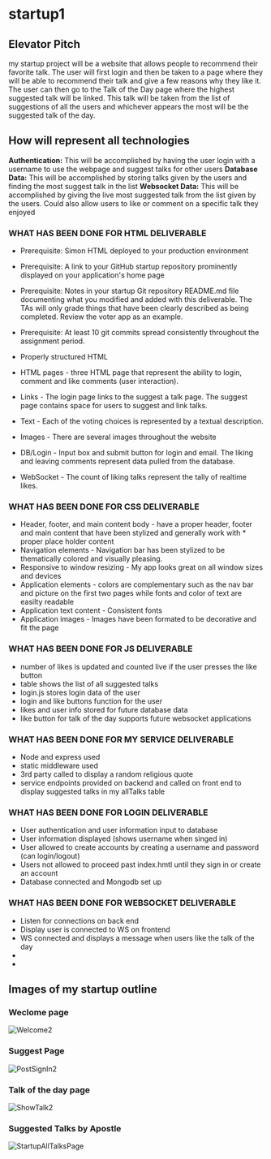 # startup1

## Elevator Pitch 
my startup project will be a website that allows people to recommend their favorite talk. The user will first login and then be taken to a page where they will be able to recommend their talk and give a few reasons why they like it. The user can then go to the Talk of the Day page where the highest suggested talk will be linked. This talk will be taken from the list of suggestions of all the users and whichever appears the most will be the suggested talk of the day.


## How will represent all technologies 
**Authentication:** This will be accomplished by having the user login with a username to use the webpage and suggest talks for other users
**Database Data:** This will be accomplished by storing talks given by the users and finding the most suggest talk in the list
**Websocket Data:** This will be accomplished by giving the live most suggested talk from the list given by the users. Could also allow users to like or comment on a specific talk they enjoyed


### WHAT HAS BEEN DONE FOR HTML DELIVERABLE 
* Prerequisite: Simon HTML deployed to your production environment
* Prerequisite: A link to your GitHub startup repository prominently displayed on your application's home page
* Prerequisite: Notes in your startup Git repository README.md file documenting what you modified and added with this deliverable. The TAs will only grade things that have been clearly described as being completed. Review the voter app as an example.
* Prerequisite: At least 10 git commits spread consistently throughout the assignment period.
* Properly structured HTML

* HTML pages - three HTML page that represent the ability to login, comment and like comments (user interaction).
* Links - The login page links to the suggest a talk page. The suggest page contains space for users to suggest and link talks.
* Text - Each of the voting choices is represented by a textual description.
* Images - There are several images throughout the website 
* DB/Login - Input box and submit button for login and email. The liking and leaving comments represent data pulled from the database.
* WebSocket - The count of liking talks represent the tally of realtime likes.


### WHAT HAS BEEN DONE FOR CSS DELIVERABLE 
* Header, footer, and main content body - have a proper header, footer and main content that have been stylized and generally work with * proper place holder content 
* Navigation elements - Navigation bar has been stylized to be thematically colored and visually pleasing.
* Responsive to window resizing - My app looks great on all window sizes and devices
* Application elements - colors are complementary such as the nav bar and picture on the first two pages while fonts and color of text are easilty readable 
* Application text content - Consistent fonts
* Application images - Images have been formated to be decorative and fit the page

### WHAT HAS BEEN DONE FOR JS DELIVERABLE
* number of likes is updated and counted live if the user presses the like button
* table shows the list of all suggested talks
* login.js stores login data of the user
* login and like buttons function for the user 
* likes and user info stored for future database data
* like button for talk of the day supports future websocket applications

### WHAT HAS BEEN DONE FOR MY SERVICE DELIVERABLE 
* Node and express used
* static middleware used 
* 3rd party called to display a random religious quote 
* service endpoints provided on backend and called on front end to display suggested talks in my allTalks table 

### WHAT HAS BEEN DONE FOR LOGIN DELIVERABLE
* User authentication and user information input to database
* User information displayed (shows username when singed in)
* User allowed to create accounts by creating a username and password (can login/logout)
* Users not allowed to proceed past index.hmtl until they sign in or create an account
* Database connected and Mongodb set up 

### WHAT HAS BEEN DONE FOR WEBSOCKET DELIVERABLE
* Listen for connections on back end
* Display user is connected to WS on frontend 
* WS connected and displays a message when users like the talk of the day 
* 
*  


## Images of my startup outline

### Weclome page
![Welcome2](https://github.com/tannerbr/startup1/assets/131897609/cf223dae-0cf1-4ead-a652-9bafe8885269)


### Suggest Page
![PostSignIn2](https://github.com/tannerbr/startup1/assets/131897609/fc88c7cb-9eb6-49af-bf60-96fff4039fab)


### Talk of the day page
![ShowTalk2](https://github.com/tannerbr/startup1/assets/131897609/71a593dc-1548-4b65-813d-1ce4d89126b5)


### Suggested Talks by Apostle
![StartupAllTalksPage](https://github.com/tannerbr/startup1/assets/131897609/35c0c31f-cfa5-4575-820e-d661bf9c2b78)



